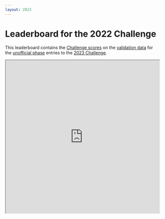 ```yaml
---
layout: 2023
---
```


# Leaderboard for the 2022 Challenge

This leaderboard contains the [Challenge scores](../#scoring) on the [validation data](../#data) for the [unofficial phase](../#rules) entries to the [2023 Challenge](../).

<iframe width='100%' height='500' src="https://docs.google.com/spreadsheets/d/e/2PACX-1vTa94VmPIbywGJEBYjNkzJiGZuPLaajzPIZpoxsi12_X5DF66ccUFB6Qi3U41UEpVu2q1rzTF7nlSpY/pubhtml?gid=0&amp;widget=true&amp;headers=false"></iframe>
